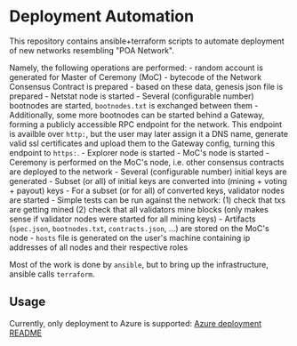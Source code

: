 # Deployment Automation

This repository contains ansible+terraform scripts to automate deployment of new networks resembling "POA Network".

Namely, the following operations are performed:
    - random account is generated for Master of Ceremony (MoC)
    - bytecode of the Network Consensus Contract is prepared
    - based on these data, genesis json file is prepared
    - Netstat node is started
    - Several (configurable number) bootnodes are started, `bootnodes.txt` is exchanged between them
    - Additionally, some more bootnodes can be started behind a Gateway, forming a publicly accessible RPC endpoint for the network. This endpoint is availble over `http:`, but the user may later assign it a DNS name, generate valid ssl certificates and upload them to the Gateway config, turning this endpoint to `https:`.
    - Explorer node is started
    - MoC's node is started
    - Ceremony is performed on the MoC's node, i.e. other consensus contracts are deployed to the network
    - Several (configurable number) initial keys are generated
    - Subset (or all) of initial keys are converted into (mining + voting + payout) keys
    - For a subset (or for all) of converted keys, validator nodes are started
    - Simple tests can be run against the network: (1) check that txs are getting mined (2) check that all validators mine blocks (only makes sense if validator nodes were started for all mining keys)
    - Artifacts (`spec.json`, `bootnodes.txt`, `contracts.json`, ...) are stored on the MoC's node
    - `hosts` file is generated on the user's machine containing ip addresses of all nodes and their respective roles

Most of the work is done by `ansible`, but to bring up the infrastructure, ansible calls `terraform`.

## Usage

Currently, only deployment to Azure is supported:
[Azure deployment README](azure/README.md)
